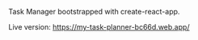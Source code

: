 Task Manager bootstrapped with create-react-app.

Live version: https://my-task-planner-bc66d.web.app/
